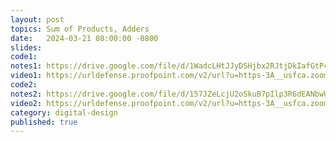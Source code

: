 ```yaml
---
layout: post
topics: Sum of Products, Adders
date:   2024-03-21 08:00:00 -0800
slides: 
code1: 
notes1: https://drive.google.com/file/d/1WadcLHtJJyDSHjbx2RJtjDkIafGtP4DB/view?usp=drive_link
video1: https://urldefense.proofpoint.com/v2/url?u=https-3A__usfca.zoom.us_rec_share_XerJ0XbNo3Ewgmw8QvRFUT3pCMNOEaaj2boXvuE4Pf5m-5FP0sp1-5FvWsvuCFmaVylY.8flqPk2osFLJNlRm&d=DwMFAw&c=qgVugHHq3rzouXkEXdxBNQ&r=pWdb0PpdrgbA8UziBLv0cLIW3gZNVZarim7OULHTsTQ&m=NUv8kFIl1e0m3Gwy6mhf4-Rn-rysPaZeZqgvp0Tmk4nPw2Xqduw9-c7_yRg1B0_g&s=GxAX-r5JzlDPM82-zH1stAE9WKfxsgkdJI2tLVFgbKQ&e=
code2: 
notes2: https://drive.google.com/file/d/157JZeLcjU2oSkuB7pIlp3R6dEANbwUV3/view?usp=drive_link
video2: https://urldefense.proofpoint.com/v2/url?u=https-3A__usfca.zoom.us_rec_share_HkWvuBCzmIQD0kZxWdxirwR4v5pAoctYHcMO7vyjW9plaOPhgpybr1UHzCQ32-5FVI.MdJMHcECu3udJpPn&d=DwMFAw&c=qgVugHHq3rzouXkEXdxBNQ&r=pWdb0PpdrgbA8UziBLv0cLIW3gZNVZarim7OULHTsTQ&m=BYvSNXjYpn8LG7Jh3dWBEng8MLCBhcYIhyPd-KbWjhrW7th4IYmvm4ZPclzLrB0U&s=jputjM8bhLJvz5pk8eFZIORHTABtrMQgG9YKe5EtTTo&e=
category: digital-design
published: true
---
```

